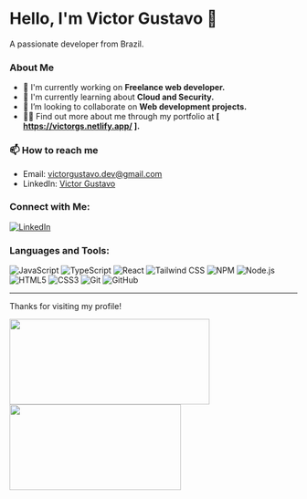 
# Hello, I'm Victor Gustavo 👋

A passionate developer from Brazil.

### About Me
- 🔭 I'm currently working on **Freelance web developer.**
- 🌱 I'm currently learning about **Cloud and Security.**
- 👯 I’m looking to collaborate on **Web development projects.**
- 👨‍💻 Find out more about me through my portfolio at **[ https://victorgs.netlify.app/ ].**

### 📫 How to reach me
- Email: victorgustavo.dev@gmail.com
- LinkedIn: [Victor Gustavo](https://www.linkedin.com/in/victorgs-dev/)

### Connect with Me:
[![LinkedIn](https://img.shields.io/badge/LinkedIn-Connect-blue)](https://www.linkedin.com/in/SudeepAcharjee5)

### Languages and Tools:
![JavaScript](https://img.shields.io/badge/-JavaScript-05122A?style=flat&logo=javascript)
![TypeScript](https://img.shields.io/badge/-TypeScript-05122A?style=flat&logo=typescript)
![React](https://img.shields.io/badge/-React-05122A?style=flat&logo=react)
![Tailwind CSS](https://img.shields.io/badge/-Tailwind%20CSS-05122A?style=flat&logo=tailwindcss)
![NPM](https://img.shields.io/badge/-NPM-05122A?style=flat&logo=npm)
![Node.js](https://img.shields.io/badge/-Node.js-05122A?style=flat&logo=node.js)
![HTML5](https://img.shields.io/badge/-HTML5-05122A?style=flat&logo=html5)
![CSS3](https://img.shields.io/badge/-CSS3-05122A?style=flat&logo=css3)
![Git](https://img.shields.io/badge/-Git-05122A?style=flat&logo=git)
![GitHub](https://img.shields.io/badge/-GitHub-05122A?style=flat&logo=github)


---
Thanks for visiting my profile!

<div>
<img width="350" height="150" src="https://github-readme-stats.vercel.app/api?username=victorgustavodev&show_icons=true&hide_border=true&theme=dark" />
<img width="300" height="150"  src="https://github-readme-stats.vercel.app/api/top-langs/?username=victorgustavodev&layout=compact&langs_count=7&theme=dark"/>
</div>

<!--https://skillicons.dev/icons?i=mysql, react
